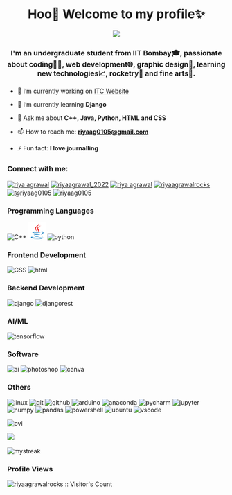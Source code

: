 <h1 align="center">Hoo👻 Welcome to my profile✨</h1>
<p align="center"> <img src="https://capsule-render.vercel.app/api?type=waving&color=10e8f4&height=150&section=header&text=Riya%20Agrawal&animation=fadeIn&fontColor=ffffff&Size=100"/> </p>
<h3 align="center">I'm an undergraduate student from IIT Bombay🎓, passionate about coding👩‍💻, web development🌐, graphic design🌸, learning new technologies📈, rocketry🚀 and fine arts🎨.</h3>

- 🔭 I’m currently working on [ITC Website](https://github.com/RiyaAgrawalRocks/ITC-website)

- 🌱 I’m currently learning **Django**

- 💬 Ask me about **C++, Java, Python, HTML and CSS**

- 📫 How to reach me: **riyaag0105@gmail.com**

- ⚡ Fun fact: **I love journalling**

<h3 align="left">Connect with me:</h3>
<p align="left">
<a href="www.linkedin.com/in/riya-agrawal-50374628b" target="blank"><img align="center" src="https://raw.githubusercontent.com/rahuldkjain/github-profile-readme-generator/master/src/images/icons/Social/linked-in-alt.svg" alt="riya agrawal" height="30" width="40" /></a>
<a href="https://instagram.com/riyaagrawal_2022" target="blank"><img align="center" src="https://raw.githubusercontent.com/rahuldkjain/github-profile-readme-generator/master/src/images/icons/Social/instagram.svg" alt="riyaagrawal_2022" height="30" width="40" /></a>
<a href="https://www.facebook.com/profile.php?id=100052806784525" target="blank"><img align="center" src="https://raw.githubusercontent.com/rahuldkjain/github-profile-readme-generator/master/src/images/icons/Social/facebook.svg" alt="riya agrawal" height="30" width="40" /></a>
<a href="https://kaggle.com/riyaagrawalrocks" target="blank"><img align="center" src="https://raw.githubusercontent.com/rahuldkjain/github-profile-readme-generator/master/src/images/icons/Social/kaggle.svg" alt="riyaagrawalrocks" height="30" width="40" /></a>
<a href="https://www.hackerrank.com/@riyaag0105" target="blank"><img align="center" src="https://raw.githubusercontent.com/rahuldkjain/github-profile-readme-generator/master/src/images/icons/Social/hackerrank.svg" alt="@riyaag0105" height="30" width="40" /></a>
<a href="https://www.codechef.com/users/riyaag0105" target="blank"><img align="center" src="https://i.pinimg.com/originals/ef/3c/3f/ef3c3fd973ce6890b32d27be7a050b62.png" alt="riyaag0105" height="45" width="60" /></a>
    
</p>

<h3 align="left">Programming Languages</h3>
<p align="left">
<img src="https://cdn.jsdelivr.net/gh/devicons/devicon@latest/icons/cplusplus/cplusplus-original.svg" alt="C++" width="40" height="40"/>
<img src="https://raw.githubusercontent.com/devicons/devicon/master/icons/java/java-original.svg" alt="java" width="40" height="40"/> 
<img src="https://cdn.jsdelivr.net/gh/devicons/devicon@latest/icons/python/python-original.svg" 
 alt="python" height="40" width="40" />
</p>
<h3 align="left">Frontend Development</h3>  
<p align="left">
<img src="https://cdn.jsdelivr.net/gh/devicons/devicon@latest/icons/css3/css3-original.svg" alt="CSS" height="40" width="40" />
<img src="https://cdn.jsdelivr.net/gh/devicons/devicon@latest/icons/html5/html5-original.svg" 
  alt="html" height="40" width="40"/>
</p>
<h3 align="left">Backend Development</h3>  
<p align="left">
<img src="https://cdn.jsdelivr.net/gh/devicons/devicon@latest/icons/django/django-plain.svg" 
   alt="django" height="40" width="40"/>
<img src="https://cdn.jsdelivr.net/gh/devicons/devicon@latest/icons/djangorest/djangorest-original.svg" alt="djangorest" height="40" width="50"/>
          
</p>
<h3 align="left">AI/ML</h3> 
<p align="left">
<img src="https://cdn.jsdelivr.net/gh/devicons/devicon@latest/icons/tensorflow/tensorflow-original.svg" alt="tensorflow" height="40" width="40"/>
</p>
<h3 align="left">Software</h3> 
<p align="left">
<img src="https://cdn.jsdelivr.net/gh/devicons/devicon@latest/icons/illustrator/illustrator-plain.svg" alt="ai" height="40" width="40"/>
<img src="https://cdn.jsdelivr.net/gh/devicons/devicon@latest/icons/photoshop/photoshop-original.svg" alt="photoshop" height="40" width="40"/>
<img src="https://cdn.jsdelivr.net/gh/devicons/devicon@latest/icons/canva/canva-original.svg" alt="canva" height="40" width="40" />
</p>
<h3 align="left">Others</h3> 
<p align="left">
<img src="https://cdn.jsdelivr.net/gh/devicons/devicon@latest/icons/linux/linux-original.svg" alt="linux" height="40" width="40"/>
<img src="https://cdn.jsdelivr.net/gh/devicons/devicon@latest/icons/git/git-original.svg" alt="git" height="40" width="40" />
<img src="https://cdn.jsdelivr.net/gh/devicons/devicon@latest/icons/github/github-original.svg" alt="github" height="40" width="40" />
<img src="https://cdn.jsdelivr.net/gh/devicons/devicon@latest/icons/arduino/arduino-original.svg" alt="arduino" height="40" width="40"/>
<img src="https://cdn.jsdelivr.net/gh/devicons/devicon@latest/icons/anaconda/anaconda-original.svg" alt="anaconda" height="40" width="40" />
<img src="https://cdn.jsdelivr.net/gh/devicons/devicon@latest/icons/pycharm/pycharm-original.svg" alt="pycharm" height="40" width="40"/>
<img src="https://cdn.jsdelivr.net/gh/devicons/devicon@latest/icons/jupyter/jupyter-original.svg" alt="jupyter" height="40" width="40"/>
<img src="https://cdn.jsdelivr.net/gh/devicons/devicon@latest/icons/numpy/numpy-original.svg" alt="numpy" height="40" width="40"/>
<img src="https://cdn.jsdelivr.net/gh/devicons/devicon@latest/icons/pandas/pandas-original.svg" alt="pandas" height="40" width="40" />
<img src="https://cdn.jsdelivr.net/gh/devicons/devicon@latest/icons/powershell/powershell-original.svg" alt="powershell" height="40" width="40"/>
<img src="https://cdn.jsdelivr.net/gh/devicons/devicon@latest/icons/ubuntu/ubuntu-original.svg" alt="ubuntu" height="40" width="40"/>
<img src="https://cdn.jsdelivr.net/gh/devicons/devicon@latest/icons/vscode/vscode-original.svg" alt="vscode" height="40" width="40"/>
          
</p>

<p><img src="https://github-readme-stats.vercel.app/api/top-langs?username=riyaagrawalrocks&show_icons=true&locale=en&layout=compact&theme=tokyonight" alt="ovi" /></p>

<p><picture>
  <source
    srcset="https://github-readme-stats.vercel.app/api?username=riyaagrawalrocks&show_icons=true&theme=tokyonight"
    media="(prefers-color-scheme: dark)"
  />
  <img src="https://github-readme-stats.vercel.app/api?username=riyaagrawalrocks&show_icons=true" />
</picture></p>

<p><img src="https://github-readme-streak-stats.herokuapp.com/?user=riyaagrawalrocks&theme=tokyonight" alt="mystreak"/></p>


<h3 align="left">Profile Views</h3>
<p><img src="https://profile-counter.glitch.me/{riyaagrawalrocks}/count.svg" alt="riyaagrawalrocks :: Visitor's Count" /></p>

<!--
**RiyaAgrawalRocks/RiyaAgrawalRocks** is a ✨ _special_ ✨ repository because its `README.md` (this file) appears on your GitHub profile.

Here are some ideas to get you started:

- 🔭 I’m currently working on ...
- 🌱 I’m currently learning ...
- 👯 I’m looking to collaborate on ...
- 🤔 I’m looking for help with ...
- 💬 Ask me about ...
- 📫 How to reach me: ...
- 😄 Pronouns: ...
- ⚡ Fun fact: ...
-->
